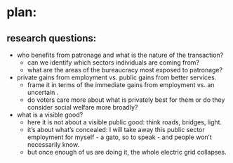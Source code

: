 # plan:

## research questions: 
* who benefits from patronage and what is the nature of the transaction?
  * can we identify which sectors individuals are coming from?
  * what are the areas of the bureaucracy most exposed to patronage?
* private gains from employment vs. public gains from better services.
  * frame it in terms of the immediate gains from employment vs. an uncertain .
  * do voters care more about what is privately best for them or do they consider social welfare more broadly?
* what is a visible good?
  * here it is not about a visible public good: think roads, bridges, light.
  * it’s about what’s concealed: I will take away this public sector employment for myself - a    gato, so to speak - and people won’t necessarily know.
  * but once enough of us are doing it, the whole electric grid collapses.

